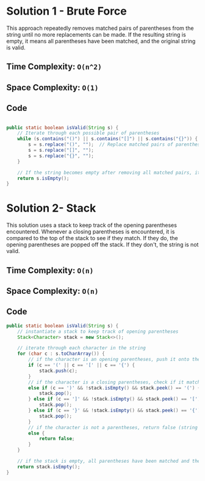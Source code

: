 # Solution 1 - Brute Force

This approach repeatedly removes matched pairs of parentheses from the string until no more replacements can be made. If the resulting string is empty, it means all parentheses have been matched, and the original string is valid. 

## Time Complexity: `O(n^2)`
## Space Complexity: `O(1)`

## Code

```java

public static boolean isValid(String s) {
    // Iterate through each possible pair of parentheses
    while (s.contains("()") || s.contains("[]") || s.contains("{}")) {
        s = s.replace("()", "");  // Replace matched pairs of parentheses with an empty string
        s = s.replace("[]", "");
        s = s.replace("{}", "");
    }

    // If the string becomes empty after removing all matched pairs, it is valid
    return s.isEmpty();
}

```

# Solution 2- Stack

This solution uses a stack to keep track of the opening parentheses encountered. Whenever a closing parentheses is encountered, it is compared to the top of the stack to see if they match. If they do, the opening parentheses are popped off the stack. If they don't, the string is not valid.


## Time Complexity: `O(n)`
## Space Complexity: `O(n)`


## Code

```java
public static boolean isValid(String s) {
    // instantiate a stack to keep track of opening parentheses
    Stack<Character> stack = new Stack<>();

    // iterate through each character in the string
    for (char c : s.toCharArray()) {
        // if the character is an opening parentheses, push it onto the stack
        if (c == '(' || c == '[' || c == '{') {
            stack.push(c);
        }
        // if the character is a closing parentheses, check if it matches the top of the stack
        else if (c == ')' && !stack.isEmpty() && stack.peek() == '(') {
            stack.pop();
        } else if (c == ']' && !stack.isEmpty() && stack.peek() == '[') {
            stack.pop();
        } else if (c == '}' && !stack.isEmpty() && stack.peek() == '{') {
            stack.pop();
        }
        // if the character is not a parentheses, return false (string is invalid)
        else {
            return false;
        }
    }

    // if the stack is empty, all parentheses have been matched and the string is valid
    return stack.isEmpty();
}
```